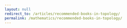 ```yaml
---
layout: null
redirect_to: /articles/recommended-books-in-topology/
permalink: /mathematics/recommended-books-in-topology/
---
```

